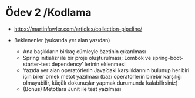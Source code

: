 # Ödev 2 /Kodlama

- https://martinfowler.com/articles/collection-pipeline/

- Beklenenler (yukarıda yer alan yazıdan)
    - Ana başlıkların birkaç cümleyle özetinin çıkarılması
    - Spring initializr ile bir proje oluşturulması; Lombok ve spring-boot-starter-test dependency’ lerinin eklenmesi
    - Yazıda yer alan operatörlerin Java’daki karşılıklarının bulunup her biri için birer örnek metot yazılması (bazı operatörlerin birebir karşılığı olmayabilir, küçük dokunuşlar yapmak durumunda kalabilirsiniz)
    - (Bonus) Metotlara Junit ile test yazılması

